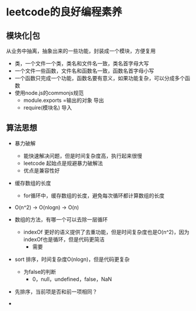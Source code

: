 # leetcode的良好编程素养

## 模块化|包

从业务中抽离，抽象出来的一些功能，封装成一个模块，方便复用

- 类，一个文件一个类，类名和文件名一致，类名首字母大写
- 一个文件一些函数，文件名和函数名一致，函数名首字母小写
- 一个函数只完成一个功能，函数名要有意义，如果功能复杂，可以分成多个函数
- 使用node.js的commonjs规范
  - module.exports =输出的对象 导出
  - require(模块名) 导入

## 算法思想

- 暴力破解
  - 能快速解决问题，但是时间复杂度高，执行起来很慢
  - leetcode 起始点是规避暴力破解法
  - 优点是兼容性好
- 缓存数组的长度
  - for循环中，缓存数组的长度，避免每次循环都计算数组的长度
- O(n^2) -> O(nlogn) -> O(n)
- 数组的方法，有哪一个可以去除一层循环
  - indexOf 更好的语义提供了去重功能，但是时间复杂度也是O(n^2)，因为indexOf也是循环，但是代码更简洁
    - 需要
- sort 排序，时间复杂度O(nlogn)，但是代码更复杂
  - 为false的判断
    - 0，null，undefined，false，NaN
- 先排序，当前项是否和前一项相同？

- 